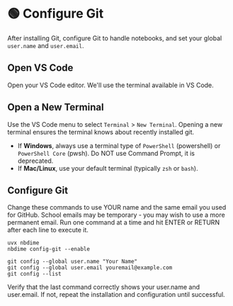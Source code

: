 # 🟢 Configure Git

After installing Git, configure Git to handle notebooks, and set your global `user.name` and `user.email`.

##  Open VS Code

Open your VS Code editor. We'll use the terminal available in VS Code.

## Open a New Terminal

Use the VS Code menu to select `Terminal` >  `New Terminal`.
Opening a new terminal ensures the terminal knows about recently installed git.

- If **Windows**, always use a terminal type of `PowerShell` (powershell) or `PowerShell Core` (pwsh).
Do NOT use Command Prompt, it is deprecated.
- If **Mac/Linux**, use your default terminal (typically `zsh` or `bash`).

## Configure Git

Change these commands to use YOUR name and the same email you used for GitHub.
School emails may be temporary - you may wish to use a more permanent email.
Run one command at a time and hit ENTER or RETURN after each line to execute it.

```shell
uvx nbdime
nbdime config-git --enable

git config --global user.name "Your Name"
git config --global user.email youremail@example.com
git config --list
```

Verify that the last command correctly shows your user.name and user.email.
If not, repeat the installation and configuration until successful.
